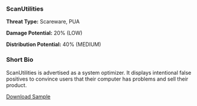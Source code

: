 ### **ScanUtilities**

**Threat Type:** Scareware, PUA




**Damage Potential:** 20% (LOW)

**Distribution Potential:** 40% (MEDIUM)


### **Short Bio**
ScanUtilities is advertised as a system optimizer. It displays intentional false positives to convince users that their computer has problems and sell their product.

[Download Sample](https://mega.nz/file/talQhTjC#uzUqaAAaqOjq1ok33W8b6FAFF2_2YMDpdOR2Hdt8OJU)
